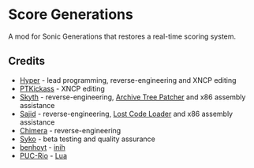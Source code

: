 # Score Generations
A mod for Sonic Generations that restores a real-time scoring system.

## Credits
- [Hyper](https://github.com/HyperBE32) - lead programming, reverse-engineering and XNCP editing
- [PTKickass](https://github.com/PTKickass) - XNCP editing
- [Skyth](https://github.com/blueskythlikesclouds) - reverse-engineering, [Archive Tree Patcher](https://github.com/HyperBE32/ScoreGenerations/blob/main/ScoreGenerations/ArchiveTreePatcher.cpp) and x86 assembly assistance
- [Sajid](https://github.com/Sajidur78) - reverse-engineering, [Lost Code Loader](https://github.com/Sajidur78/LostCodeLoader) and x86 assembly assistance
- [Chimera](https://github.com/ChimeraReyat) - reverse-engineering
- [Syko](https://twitter.com/sykosean) - beta testing and quality assurance
- [benhoyt](https://github.com/benhoyt) - [inih](https://github.com/benhoyt/inih)
- [PUC-Rio](https://www.puc-rio.br) - [Lua](http://www.lua.org)